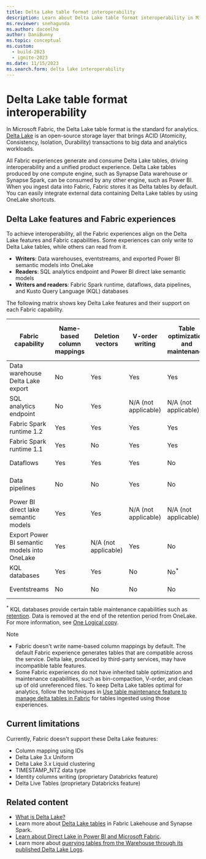 ```yaml
---
title: Delta Lake table format interoperability
description: Learn about Delta Lake table format interoperability in Microsoft Fabric.
ms.reviewer: snehagunda
ms.author: dacoelho
author: DaniBunny
ms.topic: conceptual
ms.custom:
  - build-2023
  - ignite-2023
ms.date: 11/15/2023
ms.search.form: delta lake interoperability
---
```


# Delta Lake table format interoperability

In Microsoft Fabric, the Delta Lake table format is the standard for analytics. [Delta Lake](https://docs.delta.io/latest/delta-intro.html) is an open-source storage layer that brings ACID (Atomicity, Consistency, Isolation, Durability) transactions to big data and analytics workloads.

All Fabric experiences generate and consume Delta Lake tables, driving interoperability and a unified product experience. Delta Lake tables produced by one compute engine, such as Synapse Data warehouse or Synapse Spark, can be consumed by any other engine, such as Power BI. When you ingest data into Fabric, Fabric stores it as Delta tables by default. You can easily integrate external data containing Delta Lake tables by using OneLake shortcuts.

## Delta Lake features and Fabric experiences

To achieve interoperability, all the Fabric experiences align on the Delta Lake features and Fabric capabilities. Some experiences can only write to Delta Lake tables, while others can read from it.

* **Writers**: Data warehouses, eventstreams, and exported Power BI semantic models into OneLake
* **Readers**: SQL analytics endpoint and Power BI direct lake semantic models
* **Writers and readers**: Fabric Spark runtime, dataflows, data pipelines, and Kusto Query Language (KQL) databases

The following matrix shows key Delta Lake features and their support on each Fabric capability.

|Fabric capability|Name-based column mappings|Deletion vectors|V-order writing|Table optimization and maintenance|Write partitions|Read partitions|Delta reader/writer version and default table features|
|---------|---------|---------|---------|---------|---------|---------|---------|
|Data warehouse Delta Lake export|No|Yes|Yes|Yes|No|Yes|Reader: 3<br/>Writer: 7<br/>Deletion Vectors|
SQL analytics endpoint|No|Yes|N/A (not applicable)|N/A (not applicable)|N/A (not applicable)|Yes|N/A (not applicable)|
Fabric Spark runtime 1.2|Yes|Yes|Yes|Yes|Yes|Yes|Reader: 1<br/>Writer: 2|
Fabric Spark runtime 1.1|Yes|No|Yes|Yes|Yes|Yes|Reader: 1<br/>Writer: 2|
Dataflows|Yes|Yes|Yes|No|Yes|Yes|Reader: 1<br/>Writer: 2<br/>|
Data pipelines|No|No|Yes|No|Yes, overwrite only|Yes|Reader: 1<br/>Writer: 2|
Power BI direct lake semantic models|Yes|Yes|N/A (not applicable)|N/A (not applicable)|N/A (not applicable)|Yes|N/A (not applicable)|
Export Power BI semantic models into OneLake|Yes|N/A (not applicable)|Yes|No|Yes|N/A (not applicable)|Reader: 2<br/>Writer: 5|
KQL databases|Yes|Yes|No|No<sup>*</sup>|Yes|Yes|Reader: 1<br/>Writer: 1|
Eventstreams|No|No|No|No|Yes|N/A (not applicable)|Reader: 1<br/>Writer: 2|

<sup>*</sup> KQL databases provide certain table maintenance capabilities such as [retention](../real-time-analytics/data-policies.md). Data is removed at the end of the retention period from OneLake. For more information, see [One Logical copy](../real-time-analytics/one-logical-copy.md).

> [!NOTE]
>
> * Fabric doesn't write name-based column mappings by default. The default Fabric experience generates tables that are compatible across the service. Delta lake, produced by third-party services, may have incompatible table features.
> * Some Fabric experiences do not have inherited table optimization and maintenance capabilities, such as bin-compaction, V-order, and clean up of old unreferenced files. To keep Delta Lake tables optimal for analytics, follow the techniques in [Use table maintenance feature to manage delta tables in Fabric](../data-engineering/lakehouse-table-maintenance.md) for tables ingested using those experiences.

## Current limitations

Currently, Fabric doesn't support these Delta Lake features:

* Column mapping using IDs
* Delta Lake 3.x Uniform
* Delta Lake 3.x Liquid clustering
* TIMESTAMP_NTZ data type
* Identity columns writing (proprietary Databricks feature)
* Delta Live Tables (proprietary Databricks feature)

## Related content

* [What is Delta Lake?](/azure/synapse-analytics/spark/apache-spark-what-is-delta-lake)
* Learn more about [Delta Lake tables](../data-engineering/lakehouse-and-delta-tables.md) in Fabric Lakehouse and Synapse Spark.
* [Learn about Direct Lake in Power BI and Microsoft Fabric](direct-lake-overview.md).
* Learn more about [querying tables from the Warehouse through its published Delta Lake Logs](../data-warehouse/query-delta-lake-logs.md).
